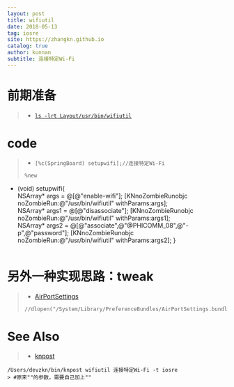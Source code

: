```yaml
---
layout: post
title: wifiutil
date: 2018-05-13
tag: iosre
site: https://zhangkn.github.io
catalog: true
author: kunnan
subtitle: 连接特定Wi-Fi
---
```




# 前期准备

>* [`ls -lrt Layout/usr/bin/wifiutil`](https://github.com/kunnan/KNiosreTool/blob/master/KNiosreTool/wifiUtil/wifiutil)



# code

>* `[%c(SpringBoard) setupwifi];//连接特定Wi-Fi`
>
>```objc
> %new
 + (void) setupwifi{	
 	     NSArray* args = @[@"enable-wifi"];
        [KNnoZombieRunobjc noZombieRun:@"/usr/bin/wifiutil" withParams:args];       
        NSArray* args1 = @[@"disassociate"];
        [KNnoZombieRunobjc noZombieRun:@"/usr/bin/wifiutil" withParams:args1];        
        NSArray* args2 = @[@"associate",@"@PHICOMM_08",@"-p",@"password"];
        [KNnoZombieRunobjc noZombieRun:@"/usr/bin/wifiutil" withParams:args2];
 }
>```


# 另外一种实现思路：tweak


>* [AirPortSettings]()
>```
>//dlopen("/System/Library/PreferenceBundles/AirPortSettings.bundle/AirPortSettings",RTLD_NOW);
>```

# See Also 

>* [knpost](https://github.com/zhangkn/KNBin/blob/master/knpost) 
>
```
/Users/devzkn/bin/knpost wifiutil 连接特定Wi-Fi -t iosre
> #原来""的参数，需要自己加上""
```

